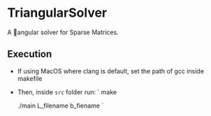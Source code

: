 # TriangularSolver
A  🔺angular solver for Sparse Matrices.


## Execution

* If using MacOS where clang is default, 
set the path of gcc inside makefile

* Then, inside `src` folder run:
`
	make
	
	./main L_filename b_fiename
`
